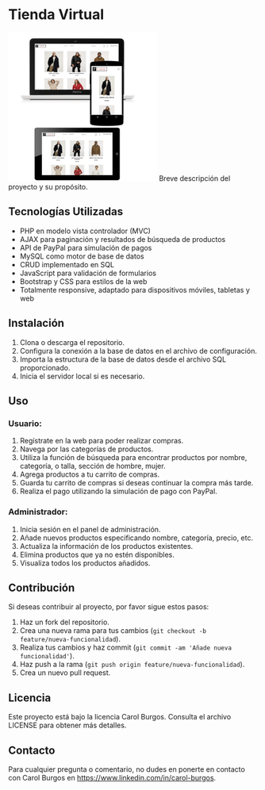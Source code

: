 # Tienda Virtual
<DOCTYPE html>
    <body>
    <img src="https://github.com/caroldbt/TiendaVirtual/blob/ae421cfd182ced30af34e1605b8308c2aa169dd7/Imagen/fotosWeb1.png" alt="Proyecto de Tienda Virtual" width="300px" height="300px" >
      </body>
</html>
Breve descripción del proyecto y su propósito.

## Tecnologías Utilizadas

- PHP en modelo vista controlador (MVC)
- AJAX para paginación y resultados de búsqueda de productos
- API de PayPal para simulación de pagos
- MySQL como motor de base de datos
- CRUD implementado en SQL
- JavaScript para validación de formularios
- Bootstrap y CSS para estilos de la web
- Totalmente responsive, adaptado para dispositivos móviles, tabletas y web

## Instalación

1. Clona o descarga el repositorio.
2. Configura la conexión a la base de datos en el archivo de configuración.
3. Importa la estructura de la base de datos desde el archivo SQL proporcionado.
4. Inicia el servidor local si es necesario.

## Uso

### Usuario:

1. Regístrate en la web para poder realizar compras.
2. Navega por las categorías de productos.
3. Utiliza la función de búsqueda para encontrar productos por nombre, categoría, o talla, sección de hombre, mujer.
4. Agrega productos a tu carrito de compras.
5. Guarda tu carrito de compras si deseas continuar la compra más tarde.
6. Realiza el pago utilizando la simulación de pago con PayPal.

### Administrador:

1. Inicia sesión en el panel de administración.
2. Añade nuevos productos especificando nombre, categoría, precio, etc.
3. Actualiza la información de los productos existentes.
4. Elimina productos que ya no estén disponibles.
5. Visualiza todos los productos añadidos.

## Contribución

Si deseas contribuir al proyecto, por favor sigue estos pasos:

1. Haz un fork del repositorio.
2. Crea una nueva rama para tus cambios (`git checkout -b feature/nueva-funcionalidad`).
3. Realiza tus cambios y haz commit (`git commit -am 'Añade nueva funcionalidad'`).
4. Haz push a la rama (`git push origin feature/nueva-funcionalidad`).
5. Crea un nuevo pull request.

## Licencia

Este proyecto está bajo la licencia Carol Burgos. Consulta el archivo LICENSE para obtener más detalles.

## Contacto

Para cualquier pregunta o comentario, no dudes en ponerte en contacto con Carol Burgos en https://www.linkedin.com/in/carol-burgos.

